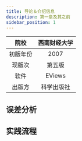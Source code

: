 ```yaml
---
title: 导论＆介绍信息
description: 第一章及其之前
sidebar_position: 1
---
```


|院校|西南财经大学|
|:---:|:---:|
|初版年份|2007|
|现版次|第五版|
|软件|EViews |
|出版方|科学出版社|

## 误差分析



## 实践流程